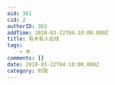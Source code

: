 ```yaml
---
aid: 361
cid: 2
authorID: 362
addTime: 2018-03-22T04:18:00.000Z
title: 有木有人在线
tags:
    - 木
comments: []
date: 2018-03-22T04:18:00.000Z
category: 时政
---
```



